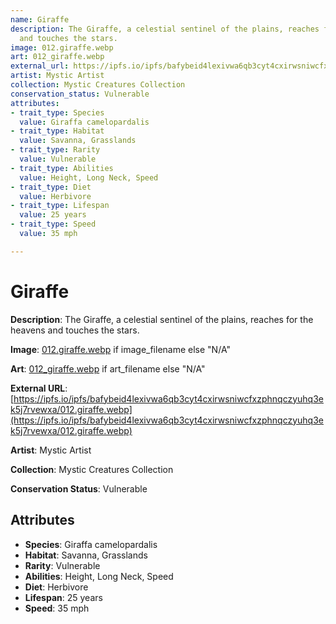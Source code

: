 ```yaml
---
name: Giraffe
description: The Giraffe, a celestial sentinel of the plains, reaches for the heavens
  and touches the stars.
image: 012.giraffe.webp
art: 012_giraffe.webp
external_url: https://ipfs.io/ipfs/bafybeid4lexivwa6qb3cyt4cxirwsniwcfxzphnqczyuhq3ek5j7rvewxa/012.giraffe.webp
artist: Mystic Artist
collection: Mystic Creatures Collection
conservation_status: Vulnerable
attributes:
- trait_type: Species
  value: Giraffa camelopardalis
- trait_type: Habitat
  value: Savanna, Grasslands
- trait_type: Rarity
  value: Vulnerable
- trait_type: Abilities
  value: Height, Long Neck, Speed
- trait_type: Diet
  value: Herbivore
- trait_type: Lifespan
  value: 25 years
- trait_type: Speed
  value: 35 mph

---
```


# Giraffe

**Description**: The Giraffe, a celestial sentinel of the plains, reaches for the heavens and touches the stars.

**Image**: [012.giraffe.webp](./012.giraffe.webp) if image_filename else "N/A"

**Art**: [012_giraffe.webp](./012_giraffe.webp) if art_filename else "N/A"

**External URL**: [https://ipfs.io/ipfs/bafybeid4lexivwa6qb3cyt4cxirwsniwcfxzphnqczyuhq3ek5j7rvewxa/012.giraffe.webp](https://ipfs.io/ipfs/bafybeid4lexivwa6qb3cyt4cxirwsniwcfxzphnqczyuhq3ek5j7rvewxa/012.giraffe.webp)

**Artist**: Mystic Artist

**Collection**: Mystic Creatures Collection

**Conservation Status**: Vulnerable

## Attributes
- **Species**: Giraffa camelopardalis
- **Habitat**: Savanna, Grasslands
- **Rarity**: Vulnerable
- **Abilities**: Height, Long Neck, Speed
- **Diet**: Herbivore
- **Lifespan**: 25 years
- **Speed**: 35 mph
